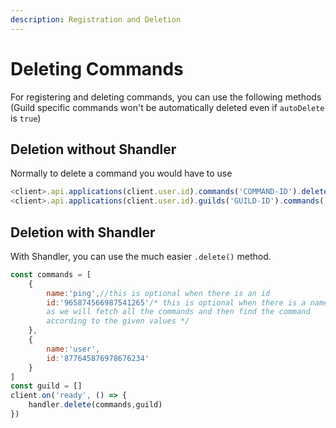 ```yaml
---
description: Registration and Deletion
---
```


# Deleting Commands

For registering and deleting commands, you can use the following methods \(Guild specific commands won't be automatically deleted even if `autoDelete` is `true`\)

## Deletion without Shandler

Normally to delete a command you would have to use

```javascript
<client>.api.applications(client.user.id).commands('COMMAND-ID').delete(); //globad command
<client>.api.applications(client.user.id).guilds('GUILD-ID').commands('COMMAND-ID').delete(); //guild specific commmand
```

## Deletion with Shandler

With Shandler, you can use the much easier `.delete()` method.

```javascript
const commands = [
    {
        name:'ping',//this is optional when there is an id
        id:'965874566987541265'/* this is optional when there is a name,
        as we will fetch all the commands and then find the command
        according to the given values */
    },
    {
        name:'user',
        id:'877645876978676234'
    }
]
const guild = []
client.on('ready', () => {
    handler.delete(commands,guild)
})
```

